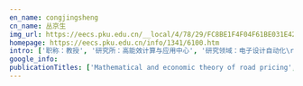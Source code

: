 ```yaml
---
en_name: congjingsheng
cn_name: 丛京生
img_url: https://eecs.pku.edu.cn/__local/4/78/29/FC8BE1F4F04F61BE031E42B9878_6AB6F5EF_1B55.jpg?e=.jpg
homepage: https://eecs.pku.edu.cn/info/1341/6100.htm
intro: ['职称：教授', '研究所：高能效计算与应用中心', '研究领域：电子设计自动化\r\n\r\n ', '办公电话：86-10-6275 6604', '电子邮件：cong@pku.edu.cn', '个人主页：http://ceca.pku.edu.cn/team.php?action=show&member_id=19 ']
google_info: 
publicationTitles: ['Mathematical and economic theory of road pricing', 'The multi-class, multi-criteria traffic network equilibrium and systems optimum problem', 'Principle of marginal-cost pricing: how does it work in a general road network?', 'Modeling and solving the dynamic user equilibrium route and departure time choice problem in network with queues', 'Static floor field and exit choice for pedestrian evacuation in rooms with internal obstacles and multiple exits', '城市交通网络平衡分析: 理论与实践', 'Analysis of the time-varying pricing of a bottleneck with elastic demand using optimal control theory', 'Modeling time-dependent travel choice problems in road networks with multiple user classes and multiple parking facilities', 'A combined trip distribution and assignment model for multiple user classes', 'Route choice in pedestrian evacuation under conditions of good and zero visibility: Experimental and simulation results', 'A mobile lattice gas model for simulating pedestrian evacuation', 'A multiclass, multicriteria logit-based traffic equilibrium assignment model under ATIS', 'Influences of the driver’s bounded rationality on micro driving behavior, fuel consumption and emissions', "A new car-following model with the consideration of the driver's forecast effect", 'Fares and tolls in a competitive system with transit and highway: the case with two groups of commuters', 'Integrated daily commuting patterns and optimal road tolls and parking fees in a linear city', 'Urban transit system as a scale-free network', 'Carpooling and congestion pricing in a multilane highway with high-occupancy-vehicle lanes', 'Stability of the car-following model on two lanes', 'Pricing and logit-based mode choice models of a transit and highway system with elastic demand', 'Improving travel efficiency by parking permits distribution and trading', 'A new car-following model with consideration of roadside memorial', 'An extended macro traffic flow model accounting for the driver’s bounded rationality and numerical tests', 'Continuum modeling of park-and-ride services in a linear monocentric city with deterministic mode choice', 'A new macro model with consideration of the traffic interruption probability', 'A new dynamic model for heterogeneous traffic flow', 'A new car-following model with consideration of the traffic interruption probability', 'Equilibrium properties of the morning peak-period commuting in a many-to-one mass transit system', 'An improved two-lane traffic flow lattice model', 'Tradable credit schemes for managing bottleneck congestion and modal split with heterogeneous users', 'A new fundamental diagram theory with the individual difference of the driver’s perception ability', 'Integrated scheduling of daily work activities and morning–evening commutes with bottleneck congestion', "A new macro model for traffic flow with the consideration of the driver's forecast effect", 'A car-following model with real-time road conditions and numerical tests', 'Dynamic user optimal traffic assignment model for many to one travel demand', 'Modeling park-and-ride services in a multimodal transport network with elastic demand', 'An aircraft boarding model accounting for passengers’ individual properties', 'Collection, spillback, and dissipation in pedestrian evacuation: A network-based method', 'Study on the complexity of traffic networks and related problems [J]', 'Congestion in different topologies of traffic networks', 'The models and economics of carpools', 'A microscopic pedestrian-simulation model and its application to intersecting flows', 'Impact of the honk effect on the stability of traffic flow', 'A macro model for traffic flow on road networks with varying road conditions', 'A modified floor field cellular automata model for pedestrian evacuation simulation', "An extended OV model with consideration of driver's memory", 'Logit-based exit choice model of evacuation in rooms with internal obstacles and multiple exits', '交通运输网络复杂性及其相关问题的研究', '公共与个体竞争交通系统的定价研究', 'Link-based day-to-day network traffic dynamics and equilibria', 'Empirical study of parking problem on university campus', 'An optimal charging station location model with the consideration of electric vehicle’s driving range', 'A model for evaluation of transport policies in multimodal networks with road and parking capacity constraints', '复杂网络理论与城市交通系统复杂性问题的相关研究', 'A new pedestrian-following model for aircraft boarding and numerical tests', 'Congestion behavior and tolls in a bottleneck model with stochastic capacity', 'Multiclass multicriteria mixed equilibrium on networks and uniform link tolls for system optimum', 'Lane changing analysis for two-lane traffic flow', '拥挤道路使用收费的研究进展和实践难题', 'A discrete rational adjustment process of link flows in traffic networks', 'A new car-following model with consideration of driving resistance', 'A car-following model with the anticipation effect of potential lane changing', 'Combined activity/travel choice models: time-dependent and dynamic versions', 'A combined activity/travel choice model for congested road networks with queues', 'A bi-objective turning restriction design problem in urban road networks', 'Modeling the evolutions of day‐to‐day route choice and year‐to‐year ATIS adoption with stochastic user equilibrium', 'Continuum modeling for two-lane traffic flow', 'A study on logit assignment which excludes all cyclic flows', 'Route choice in pedestrian evacuation: formulated using a potential field', '交通规划理论研究前沿', 'Modeling user adoption of advanced traveler information systems: a control theoretic approach for optimal endogenous growth', 'Optimal variable road-use pricing on a congested network of parallel routes with elastic demand', 'Macroscopic modeling of lane‐changing for two‐lane traffic flow', 'Competitive, cooperative and Stackelberg congestion pricing for multiple regions in transportation networks', 'The effects of bus stop on traffic flow', 'An intersection-movement-based dynamic user optimal route choice problem', 'Simulation of exit choosing in pedestrian evacuation with consideration of the direction visual field', 'On the morning commute problem with carpooling behavior under parking space constraint', 'Private road competition and equilibrium with traffic equilibrium constraints', 'Determining the efficient paths in stochastic traffic assignment [J]', 'Modeling pedestrian flow accounting for collision avoidance during evacuation', 'A dynamic model for the heterogeneous traffic flow consisting of car, bicycle and pedestrian', 'A new macro model for traffic flow on a highway with ramps and numerical tests', 'Continuum models for freeways with two lanes and numerical tests', 'Determination of optimal toll levels and toll locations of alternative congestion pricing schemes', '瓶颈处停车换乘 logit 随机均衡选择模型 ①', "Modified Evans' algorithms for solving the combined trip distribution and assignment problem", 'A new overtaking model and numerical tests', 'A cumulative perceived value-based dynamic user equilibrium model considering the travelers’ risk evaluation on arrival time', 'Analysis of density wave in two-lane traffic', 'Research on problems related to complex networks and urban traffic systems', 'Transportation network optimization problems with stochastic user equilibrium constraints', 'Calibration of the combined trip distribution and assignment model for multiple user classes', 'Analysis of the equilibrium trip cost accounting for the fuel cost in a single-lane traffic system without late arrival', 'Day-to-day flow dynamics and congestion control', 'Pricing and mode choice based on nested logit model with trip-chain costs', 'Modelling heterogeneous drivers’ responses to route guidance and parking information systems in stochastic and time-dependent networks', 'Dynamic activity-travel assignment in multi-state supernetworks', 'Locating the variable message signs by cell transmission model', '随机交通分配中有效路径的确定方法', 'Continuous equilibrium network design problem with elastic demand: Derivative-free solution methods', 'Formulation of pedestrian movement in microscopic models with continuous space representation', 'A cellular automaton model for studying the on-ramp control of highway', '日常择路行为的多智能体模拟', 'Modal split and commuting pattern on a bottleneck-constrained highway', 'Optimization of time-varying parking charges and parking supply in networks with multiple user classes and multiple parking facilities', 'Mixed travel behavior in networks with ATIS and upper bound of efficiency loss', 'A stochastic model for combined activity/destination/route choice problems', '弹性需求下的组合出行模型与求解算法', 'Experiment of boundedly rational route choice behavior and the model under satisficing rule', 'A macro model for traffic flow with consideration of static bottleneck', 'Day-to-day route choice decision simulation based on dynamic feedback information', 'Reliability evaluation for stochastic and time-dependent networks with multiple parking facilities', '先进的旅行者信息系统对出行者选择行为的影响研究', 'Impacts of variable message signs on traffic congestion', 'Simulating the dynamic escape process in large public places', 'A potential field approach to the modeling of route choice in pedestrian evacuation', 'Analysis of the equilibrium trip cost without late arrival and the corresponding traffic properties using a car-following model', 'The nonlinear equation system approach to solving dynamic user optimal simultaneous route and departure time choice problems', '基于元胞传输模型的可变信息标志选址问题研究', 'Scaling laws of the network traffic flow', 'An equilibrium model in urban transit riding and fare polices', '瓶颈道路使用收费的理论及模型', 'A route-based traffic flow model accounting for interruption factors', 'Incorporating free-floating car-sharing into an activity-based dynamic user equilibrium model: A demand-side model', 'A regret theory-based route choice model', 'An intersection-movement-based stochastic dynamic user optimal route choice model for assessing network performance', 'Transport management measures in the post-Olympic Games period: supporting sustainable urban mobility for Beijing?', 'Time-differential pricing of road tolls and parking charges in a transport network with elastic demand', 'Research and practice progresses of congested road-use pricing [J]', 'Transportation and traffic theory in the 21st Century', 'Are we really solving the dynamic traffic equilibrium problem with a departure time choice?', 'Analyzing trip cost with no late arrival under car-following model', 'A multilane traffic flow model accounting for lane width, lane-changing and the number of lanes', 'A traffic flow model considering signal light influence and its numerical simulation', 'Interactions of waves in the speed-gradient traffic flow model', 'A discrete dynamical system of formulating traffic assignment: Revisiting Smith’s model', 'An ordinary differential equation formulation of the bottleneck model with user heterogeneity', 'A nonlinear equation system approach to the dynamic stochastic user equilibrium simultaneous route and departure time choice problem', 'Stochastic bottleneck capacity, merging traffic and morning commute', 'Parameter estimation of the mixed Logit model and its application', 'A cellular automaton model of traffic considering the dynamic evolution of velocity randomization probability', '1, ZHAO Xiao-mei~ 1, HUANG Hai-jun~ 2, MAO Bao-hua~ 1 (1. State Key Laboratory of Rail Traffic Control and Safety, Beijing Jiaotong University, Beijing 100044, China; 2. School …', 'A time-dependent activity and travel choice model with multiple parking options', 'Efficiency and equity of ramp control and capacity allocation mechanisms in a freeway corridor', 'Inefficiency of logit-based stochastic user equilibrium in a traffic network under ATIS', 'A dynamic model for traffic network flow', 'Model and solution algorithm with combined travel under elastic demand', '新加坡道路收费系统的实践和经验', 'A cumulative prospect theory approach to commuters’ day-to-day route-choice modeling with friends’ travel information', 'An extended mobile lattice gas model allowing pedestrian step size variable', 'A macro model for bicycle flow and pedestrian flow with the consideration of the honk effects', '主成分回归的建模策略研究', '一种改进的两车道交通流格子模型', '绩效评估——切实加强科学基金面上资助项目后期管理的有效途径', 'Aggregate scheduling and network solving of multi-stage and multi-item manufacturing systems', 'Equilibrium and modal split in a competitive highway/transit system under different road-use pricing strategies', 'Stability analysis for traffic flow with perturbations', 'Commuting equilibria on a mass transit system with capacity constraints', 'Determination of equilibrium market penetration under multi-criteria route guidance systems', 'Elementary students’ evacuation route choice in a classroom: A questionnaire-based method', 'ATIS 作用下的混合交通行为网络与效率损失上界', '用燕尾突变理论来讨论交通流预测', 'Existence and efficiency of oligopoly equilibrium under toll and capacity competition', 'Macro modeling and analysis of traffic flow with road width', '1, HUANG Hai-jun~(1, 2)(1. School of Management, Beijing University of Aeronautics and Astronautics, Beijing100083, China; 2. Graduate School of The Chinese Academy of Sciences …', 'Dynamic modeling of urban transportation networks and analysis of its travel behaviors', 'Mixed equilibrium behavior and market penetration with global demand elasticity under advanced traveler information systems', '交通信息对交通行为影响的评价模型', 'A new model for studying the SO-based pre-trip information release strategy and route choice behaviour', 'Modeling urban expressway systems with ramps and accessory roads by cellular automaton model', 'Theoretical research frontiers in transportation planning', 'Day-to-day departure time choice under bounded rationality in the bottleneck model', '交通网络中用户均衡行为的效率损失上界', '高峰期内公交车均衡乘车行为与制度安排', 'Mode choice models based on logit stochastic equilibrium in transportation systems with park-and-ride option', '交通信息系统作用下的随机用户均衡模型与演进', 'Optimal utilization of a transport system with auto/transit parallel modes', 'Scale-free resilience of real traffic jams', 'An aircraft boarding model with the group behavior and the quantity of luggage', 'Analyzing the travel time of car-following model on an open road', '多目标路径诱导下平衡市场渗透率的确定', 'Analysis of trip cost allowing late arrival in a traffic corridor with one entry and one exit under car-following model', 'Child behavior during evacuation under non-emergency situations: Experimental and simulation results', 'Morning commute in a single-entry traffic corridor with early and late arrivals', 'Tradable credit scheme for rush hour travel choice with heterogeneous commuters', 'Discretised route travel time models based on cumulative flows', '交通网络效率的度量和元件重要性的计算方法', 'Novel travel cost functions based on morning peak commuting equilibrium', 'How do transit commuters make trade-offs between schedule delay penalty and congestion cost? Empirical study in Beijing', 'Comparative studies on information feedback strategies in traffic networks with overlaping routes', 'Dynamic pricing for reservation-based parking system: A revenue management method', 'Efficiency loss of mixed equilibrium behaviors with polynomial cost functions', '考虑信号灯影响的交通流模型与数值模拟', "Braess's paradoxes in dynamic traffic assignment with simultaneous departure time and route choices", '城市交通网络动态建模与交通行为研究', '交通事故信息发布的有效性分析', 'Fisk 随机配流模型的特性和参数校正', 'An aircraft boarding model accounting for group behavior', 'An electric vehicle driving behavior model in the traffic system with a wireless charging lane', 'Information feedback strategies in a signal controlled network with overlapped routes', 'Wave properties of a traffic flow model on highway with ramps', 'MIXED EQUILIBRIUM MODEL AND SOLUTION ALGORITHM IN TRANSPORTATION NETWORKS WITH COMBINED MODE [J]', 'Fixed-point model and schedule reliability of morning commuting in stochastic and time-dependent transport networks', 'Traffic flow model of two lanes and numerical calculation', 'Finding anonymous tolls to realize target flow pattern in networks with continuously distributed value of time', '考虑早晚高峰出行链的出行方式选择均衡与定价机制', 'A cellular automata model of pedestrian evacuation in rooms with squared rhombus cells', 'Theoretical analysis and simulation of pedestrian evacuation under invisible conditions', 'A cellular automaton model of public transport system considering control strategy', 'A cellular automata model of traffic flow with consideration of the inertial driving behavior', 'Effect of the lane changing probability on the kinetic energy of traffic system', 'Microscopic simulation of multi-lane traffic under dynamic tolling and information feedback', 'Chaos and bifurcation in dynamical evolution process of traffic assignment with flow “mutation”', 'Efficiency Loss of the Multiclass Stochastic Traffic Equilibrium Assignment with Fixed Demand', 'Influences of signal light and bus-stop position on T-road junction traffic', 'Multi-agent simulation on day-to-day route choice behavior [J]', '两车道交通流的波动分析', '基于核函数变换的 PLS 回归的非线性结构分析', 'AFTERWARDS EVALUATION--AN EFFECTIVE WAY OF STRENGTHENINGTHE MANAGEMENT OF SUPPORTED PROJECTS BY NSFC [J]', 'An Equilibrium Ride Model for Subway Passengers with Arrival Early Penalty [J]', '交通行为建模—问题与机会', '交通行为建模—问题与机会', 'Comparison of results of two models of transportation demand in Hong Kong: CDAM and a version of MicroTRIPS', 'Urban transportation planning and traffic management in China', 'Effects of Potential Lane-Changing Probability on Uniform Flow', '可变信息标志诱导下的路径选择行为', 'Modeling strategy of principle component regression [J]', '1) 2) Huang Hai-Jun 1)\ue532 Xue Yu 3) 1)(School of Economics and Management, Beijing University of Aeronautics and Astronautics, Beijing 100083, China) 2)(Department of Automobile …', 'Wave properties of a traffic flow model for freeways with two lanes', 'Research and practice progresses of congested road-use pricing', 'Dynamic ridesharing with variable-ratio charging-compensation scheme for morning commute', 'Mode choice and railway subsidy in a congested monocentric city with endogenous population distribution', 'Dynamic activity-travel assignment in multi-state supernetworks under transport and location capacity constraints', 'Efficiency decomposition with shared inputs and outputs in two-stage DEA', 'Modeling the modal split and trip scheduling with commuters’ uncertainty expectation', 'Congestion behavior under uncertainty on morning commute with preferred arrival time interval', 'A public transport system model with consideration of bus stop', '城市公交系统内乘客出行动态均衡模型', 'Equilibria and inefficiency in traffic networks with stochastic capacity and information provision', 'Joint optimization model of road-use pricing and capacity using the optimal control theory', 'Wave properties of a traffic flow model for freeways with two lanes [J]', '一个考虑早到惩罚的高峰期 地铁乘车均衡模型', 'Analysis of user equilibrium for staggered shifts in a single-entry traffic corridor with no late arrivals', 'Analysis of social optimum for staggered shifts in a single-entry traffic corridor with no late arrivals', 'Stochastic bottleneck model with heterogeneous travelers', 'Modeling bounded rationality in congestion games with the quantal response equilibrium', 'Pareto efficient strategies for regulating public transit operations', 'A signal light model and its stability analysis', 'Improving urban traffic by velocity guidance', '高速公路入匝控制的一个元胞自动机模型', '交通信息对交通行为的影响和信息发布策略研究的一个新模型', 'A Cell Transmission Model and Its Application in Optimizing the Location of Variable Message Signs', '1) Huang Hai-Jun 1)\ue532 Gao Zi-You 2) 1)(School of Economics and Management, Beijing University of Aeronautics and Astronautics, Beijing 100083, China) 2)(School of Traffic and …', 'Upper bounds of efficiency loss for user equilibrium behavior in traffic networks [J]', 'Quasi-continuous dynamic equilibrium assignment with departure time choice in congested unidirectional pedestrian networks', 'WU Wen xiang (School of Economics and Management, Beijing Univ. of Aeronautics and Astronautics, Beijing 100083, China)', '1, HUANG Hai Jun 2 (1. Urban Transport Center, The Ministry of Construction, Beijing 100037; 2. School of Management, Beijing University of Aeronautics and Astronautics …', 'User equilibrium of a single-entry traffic corridor with continuous scheduling preference', 'The effect of corporate governance on debt financing cost of listed companies', 'Effects of right-turn vehicles on traffic flow', 'Pricing and hierarchical logit-based mode choice models in a multimodal corridor with trip-chain costs', 'A Modified Cellular Automaton Model For Ring Road Traffic With Velocity Guidance', '考虑地铁车内拥挤和早到与迟到惩罚的通勤者出发时间选择模型', 'Gao Ziyou (School of Traffic and Transportation, Beijing Jiaotong University, Beijing 100044, China); Design real-time traffic information by cell transmission model [J]', 'Joint Optimization Model of Road-use Pricing and Capacity Using the Optimal Control Theory', 'Modeling commuter behavior in networks with ATIS for combined activity, destination and route choice problem', 'Link choice proportions from trip distribution and assignment models: An overview and comparison', 'Bus timetabling considering passenger satisfaction: An empirical study in Beijing', 'Day-to-day departure time choice under bounded rationality in the bottleneck model', 'Tradable OD-based travel permits for bi-modal traffic management with heterogeneous users', 'An electricity consumption model for electric vehicular flow', 'Managing redistribution of toll revenue with user heterogeneity', 'Bi-criteria system optimum traffic assignment in networks with continuous value of time', '研究生 “生产与运作管理” 研究型课程设计与实施', '多用户弹性需求网络的双准则系统最优交通分配', 'A cellular automaton model of public transport system based on cruise control', 'Network traffic flow evolution model considering OD demand mutation', 'Traffic and Transportation Studies: Proceedings of the Sixth International Conference on Traffic and Transportation Studies: August 5-7, 2008, Nanning, China', 'Equity and efficiency analysis of pricing strategies in a bimodal network with heterogeneous user groups', 'PID Type Neural Network Control for Active Queue Management [J]', 'Competition and equilibria of private toll roads with elastic demand', '交通平衡分配下的公路桥收费策略', 'A restricted path-based ridesharing user equilibrium', 'A combined, adaptive strategy for managing evacuation routes', 'Impacts of wireless charging lanes on travel time and energy consumption in a two-lane road system', 'Scenario-based stochastic resource allocation with uncertain probability parameters', 'Benefit distribution of private toll road: a cumulative prospect theory model with heterogeneous users', 'A regret theory-based combined trip distribution and traffic assignment model', 'Thermodynamics of the Interaction of BCBP with Bovine Serum Albumin', '考虑到达时间感知价值的静态网络均衡模型', 'Modeling the equilibrium bus line choice behavior and transit system design with oblivious users', 'Simulation of exit choosing in pedestrian evacuation using a cellular automaton model based on surrounding pedestrian density', 'A bi-level programming model for network traffic surveillance of optimal camera location', 'Inefficiency of the uniform altruism traffic assignment', '收费情形下多用户类随机用户均衡交通分配的效率损失上界', 'A Mixed Traffic Flow Model Based on a Modified Cellular Automaton in Two-Lane System', '考虑 OD 需求变异的网络交通流演化模型', 'Efficiency loss of the multiclass, multicriteria stochastic user equilibrium traffic assignment against stochastic system optimization', 'Comparing the Information Feedback Strategies in a Signal Controlled Network', 'Nonlinear structure analysis with partial least-squares regression based on spline transformation', '高峰期公交车乘车均衡模型与竞争分析', 'Theory and Practice of Analysis of Urban Traffic Network Equilibrium', 'The morning commute problem with endogenous shared autonomous vehicle penetration and parking space constraint', 'Tradable permit schemes for managing morning commute with carpool under parking space constraint', 'Exploring Boarding Strategies for High-Speed Railway', 'Pareto-improving policies for an idealized two-zone city served by two congestible modes', 'A multi-modal route choice model with ridesharing and public transit', 'Analysis of energy consumption and emission of the heterogeneous traffic flow consisting of traditional vehicles and electric vehicles', 'Pareto-improving policies for an idealized two-zone city served by two congestible modes', 'Transit pricing and redistribution of toll revenue with user heterogeneity', '用户异质下公交定价和道路收费收入再分配', 'A path-based gradient projection algorithm for the cost-based system optimum problem in networks with continuously distributed value of time', '乘客有序和无序上车行为的模拟和比较研究', '基于 Fisk 运量随机配流的交通信息最优发布水平确定研究', '    ڶ  ̬   Ϣ        ճ     о    ģ    о ', 'Academician Qian Xuesen and the Creation of Transportation System Engineering——Remembrance to Academician Qian Xuesen [J]', 'The effects of taxi on traffic flow', 'A Spatial Model Based on Dynamic Rail Commuter Equilibrium in a Monocentric City', 'Modeling time-dependent travel choice problems in a mixed-mode network with Park-and-Ride facilities', 'Reviews and Prospect on China Intelligent Transport System in Past Ten Years [J]', 'Dynamic congestion pricing in urban transit system', 'Bounding efficiency loss of multiclass stochastic user equilibrium traffic assignment under road pricing', 'Optimal pricing strategies for competitive transport modes', '多阶段制造系统调度模型与资源价格研究', '动态平衡运量配流问题及其稳态伴随解算法', 'Bidge tolls making under traffic equilibrium assignment', 'Urban Transportation Network Equilibrium and Practice', 'Optimal deployment of wireless charging lanes considering their adverse effect on road capacity', 'Tradable Credit Scheme for Control of Evolutionary Traffic Flows to System Optimum: Model and its Convergence', 'Analysis of bathtub congestion with continuous scheduling preference', 'A novel binary differential evolution algorithm for a class of fuzzy-stochastic resource allocation problems', 'Impacts of road conditions on the energy consumption of electric vehicular flow', 'Bounding the inefficiency of the C-logit stochastic user equilibrium assignment', 'Commuting cost analysis-based equilibrium ride model and system configuration for providing bus services', '先进出行者信息系统环境下的可变信息板选址', 'Optimization models of rush hour transit system based on Cournot behavioral assumption', '考虑控制策略的公交运输系统元胞自动机模型', 'Departure Time and Mode Choice for the Morning Commute in a Highway/Railway Network', 'Properties of traffic risk coefficient', 'Ramp Metering Strategies in a Corridor Network', 'Random noise in driving behavior based on cellular automata', "Modelling the crowding effects of transit system on commuters' departure time choice behaviors", 'A new model for studying impacts by traveler information systems on travel behavior and information release strategy', 'Design real-time traffic information by cell transmission model', 'A unified model for different traffic flows', 'Special Issue: Mathematical Modelling for Transport.', '求解动态用户均衡出行路径与出行时间选择模型的 Swapping 方法', '运量分布与运量配流组合模型的研究', 'Stochastic User Equilibrium Assignment Model and Its Parameter Calibrating', 'A competitive system with transit and highway: Revisiting the political feasibility of road pricing', 'Day-to-day needs-based activity-travel dynamics and equilibria in multi-state supernetworks', 'Day-to-day needs-based activity-travel dynamics and equilibria in multi-state supernetworks', "Transportation issues in developing China's urban agglomerations", 'Travel preferences of multimodal transport systems in emerging markets: the case of Beijing (under review)', 'Modeling the social-influence-based route choice behavior in a two-route network', 'Optimal capacity allocation for high occupancy vehicle (HOV) lane in morning commute', 'Vehicle Scheduling Optimization considering the Passenger Waiting Cost', 'Impacts of preceding information on travelers’ departure time behavior', 'Stochastic Route Choice Equilibrium Assignment for Travelers with Heterogeneous Regret Aversions', 'Inefficiency of marginal-cost tolls in transportation networks with stochastic demands', 'Tradable Parking Permits for Managing Morning Commute in a Multi-modal Many-to-One Network', 'Activity-travel behavior analysis and multi-state supernetwork modeling', 'Commuting in a Transportation System with a Park-and-Ride Option', 'Simulation of Pedestrian Evacuation Based on the Propagation of Pedestrian Flow', 'Benefits from an Advanced Traveler Information System: A Cumulative Prospect Theory Model with Heterogeneous Users and Endogenous Market Penetration', 'Bottleneck Congestion with Stochastic Capacity and Modal Split', 'Day-to-day scheduling travel time adjustment behavior and simulation', 'Preparation of 2-Methyl-4-trifluoromethyl-thiazole-5-formyl Chloride', ' ˿            ϳ    Ϊ   ģ   ͱȽ   о ', 'Properties of traffic flow under a new boundary condition', "CROSS-DISCIPLINARY PHYSICS AND RELATED AREAS OF SCIENCE AND TECHNOLOGY: A traffic flow cellular automaton model to considering drivers' learning and forgetting behaviour", 'Efficiency and Equity of Ramp Control and Capacity Allocation Mechanisms in a Freeway Corridor', 'Equilibrium properties of the morning commuting in a many-to-one corridor network', '    ڹ  ŵ     ĸ߷   ڹ    ϵͳ  Ż  ģ  ', '基于古诺假设的高峰期公交系统优化模型', '    ǿ   Ʋ   ԵĹ        ϵͳԪ    Զ    ģ  ', 'How Wide the Roadway Should Be: A Continuous Model on the Roadway Design in a Corridor City', 'The multinomial logit model with last choice feedback', '     Ѳ      ƵĹ        ϵͳԪ    Զ    ģ  ', '  ̶           ж   û            Ч     ʧ', '基于 Gumbel Copula 函数的多维 Logit 模型', '    ǵ        ӵ      絽   ٵ   ͷ    ͨ    ߳    ʱ   ѡ   ģ  ', 'Dynamic User Equilibrium in the Morning Peak Period', "A Study of Modeling Travelers' Route Choice Behavior and Information Release Strategy", 'Dynamic User Equilibrium in the Morning Peak Period', 'A New Model for Studying the Impact on Travel Behavior by ATIS and Information Release Strategy', 'A Dynamic Model of the Two-Route Traffic Flow', 'Optimization of Time-Varying Parking Charges and Parking Supply in Networks with Multiple User Classes and Various Parking Facilities', "The Second-Best Road Pricing Problems: A Sensitivity Analysis Based Approach', Mathematical and Economic Theory of Road Pricing", 'Analysis of parking choice: an activity-based approach', '管理科学部完成 98 年资助面上项目后评估', 'Modeling Travel Behavior-Problems and Opportunities', 'The Effectiveness of releasing traffic incident information', '¡ Á QRSTA#¡ º¡» UVWXY [J].¡¿ a CCD, 1998, 1 (2): 17–23. Huang HJ, Bell MGH, Yang H. Pricing and modal split in a competitive system of mass transit and highway [J]', 'Models for optimizing transportation networks and modal split in China', '区域交通规划决策支持系统 (RTPDSS) 设计', 'The EM And IM Models For Estimating OD Matrices From Link Traffic Counts [J]', '平衡交通运输网络设计的最优化数学模型', '对我国交通运输业的再认识', '省级煤炭运输网络战略规划模型的建立和求解', 'Under review', 'һ        絽  ͷ   ĸ߷        ˳      ģ  ', 'һ  ָĽ   ĳ    ģ  ', 'Modal split and commuting pattern', 'Equilibrium properties of the morning peak-period', 'Equilibrium Properties of the Morning Rush-hour Commuting in a Many-to-one Mass Transit System', 'an international journal Part B: Methodological', 'Maher, MJ, 341 McNally, MG, 177', 'Cassidy, MJ, 365 Chang, G.-L., 381 Cheung, C.-Y., 401 Daganzo, CF, 365', 'Trade-Offs Between Schedule Delay Penalty and Congestion Cost?', 'Modeling the equilibrium bus line choice behavior and transit system design with boundedly rational users']
---
```

